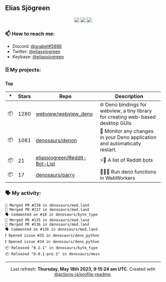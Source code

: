 ## Elias Sjögreen

<p align="center">
  <img src="https://img.shields.io/badge/🎂-dec. 2003-success" />
  <img src="https://img.shields.io/badge/🌎-Stockholm-informational" />
  <img src="https://img.shields.io/badge/👦-He/Him-informational" />
</p>

### 📫 How to reach me:

- Discord: [@snabel#5886](https://discord.com/users/267978757799673866)
- Twitter: [@eliassjogreen](https://twitter.com/eliassjogreen)
- Keybase: [@eliassjogreen](https://keybase.io/eliassjogreen)

### 🗄 My projects:

#### Top
|*|Stars|Repo|Description|
|---|---|---|---|
| 📦 | 1280 | [webview/webview_deno](https://github.com/webview/webview_deno) | 🌐 Deno bindings for webview, a tiny library for creating web-based desktop GUIs |
| 📦 | 1081 | [denosaurs/denon](https://github.com/denosaurs/denon) | 👀 Monitor any changes in your Deno application and automatically restart. |
| 📦 | 21 | [eliassjogreen/Reddit-Bot-List](https://github.com/eliassjogreen/Reddit-Bot-List) | ⚡️🤖 A list of Reddit bots |
| 📦 | 17 | [denosaurs/parry](https://github.com/denosaurs/parry) | 👷🏽‍♂️ Run deno functions in WebWorkers |

### 🗣 My activity:

```
🎉 Merged PR #138 in denosaurs/mod.land
🎉 Merged PR #137 in denosaurs/mod.land
🗣 Commented on #18 in denosaurs/byte_type
🎉 Merged PR #135 in denosaurs/mod.land
🎉 Merged PR #136 in denosaurs/mod.land
🗣 Commented on #136 in denosaurs/mod.land
❗️ Opened issue #35 in denosaurs/deno_python
❗️ Opened issue #34 in denosaurs/deno_python
📦 Released "0.2.1" in denosaurs/byte_type
📦 Released "0.0.1-pre.1" in denosaurs/mess
```

------------
<p align="center">Last refresh: <b>Thursday, May 18th 2023, 9:15:24 am UTC</b>. Created with <a href=https://github.com/marketplace/actions/profile-readme>@actions-js/profile-readme</a>.</p>
